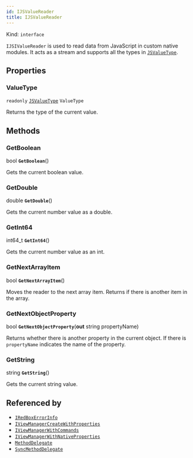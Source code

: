 ```yaml
---
id: IJSValueReader
title: IJSValueReader
---
```


Kind: `interface`



`IJSIValueReader` is used to read data from JavaScript in custom native modules.  It acts as a stream and supports all the types in [`JSValueType`](JSValueType).

## Properties
### ValueType
`readonly`  [`JSValueType`](JSValueType) `ValueType`

Returns the type of the current value.



## Methods
### GetBoolean
bool **`GetBoolean`**()

Gets the current boolean value.



### GetDouble
double **`GetDouble`**()

Gets the current number value as a double.



### GetInt64
int64_t **`GetInt64`**()

Gets the current number value as an int.



### GetNextArrayItem
bool **`GetNextArrayItem`**()

Moves the reader to the next array item.  Returns if there is another item in the array.



### GetNextObjectProperty
bool **`GetNextObjectProperty`**(**out** string propertyName)

Returns whether there is another property in the current object.  If there is `propertyName` indicates the name of the property.



### GetString
string **`GetString`**()

Gets the current string value.






## Referenced by
- [`IRedBoxErrorInfo`](IRedBoxErrorInfo)
- [`IViewManagerCreateWithProperties`](IViewManagerCreateWithProperties)
- [`IViewManagerWithCommands`](IViewManagerWithCommands)
- [`IViewManagerWithNativeProperties`](IViewManagerWithNativeProperties)
- [`MethodDelegate`](MethodDelegate)
- [`SyncMethodDelegate`](SyncMethodDelegate)
